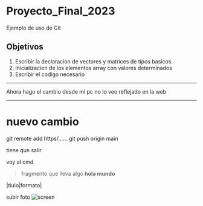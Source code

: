# Proyecto_Final_2023
Ejemplo de uso de Git
## Objetivos 
1. Escribir la declaracion de vectores y matrices de tipos basicos.
1. Inicializacion de los elementos array con valores determinados
1. Escribir el codigo necesario

***

Ahora hago el cambio desde mi pc
no lo veo reflejado en la web

***

# nuevo cambio

git remote add https/......
git push origin main

tiene que salir

voy al cmd

<hola mundo>

> fragmento que lleva algo **hola mundo**
>
|tiulo|formato|

subir foto
![screen](/Proyecto_final_2023/logo.png)


